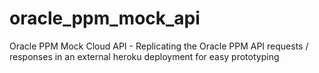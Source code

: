 # oracle_ppm_mock_api
Oracle PPM Mock Cloud API - Replicating the Oracle PPM API requests / responses in an external heroku deployment for easy prototyping
